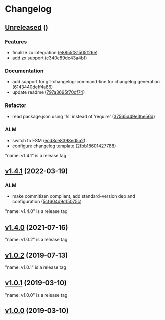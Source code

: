 # Changelog



## [Unreleased](https://gitlab.com/html-validate/html-validate/compare/Unreleased) ()

### Features

 -  finalize zx integration ([e8855f81505f26e](https://gitlab.com/html-validate/html-validate/commit/e8855f81505f26eb5804c9ea64f0d3e5c1cccc6e))
 -  add zx support ([c340c89dc43a4bf](https://gitlab.com/html-validate/html-validate/commit/c340c89dc43a4bf31e43657ef1a5e294865bcd96))


### Documentation

 -  add support for git-changelog-command-line for changelog generation ([6143440deff4a86](https://gitlab.com/html-validate/html-validate/commit/6143440deff4a869b27e4e77eb0a6a97f833d197))
 -  update readme ([797a3695f70df74](https://gitlab.com/html-validate/html-validate/commit/797a3695f70df74df9d4ac90f21416412ea51c61))

### Refactor

 -  read package.json using 'fs' instead of 'require' ([37565d49e3be56d](https://gitlab.com/html-validate/html-validate/commit/37565d49e3be56d722d4727a2191a5b1f0cb8f4b))

### ALM 

 -  switch to ESM ([ecd8ce8398ed5a2](https://gitlab.com/html-validate/html-validate/commit/ecd8ce8398ed5a2abe011c611b302ae9f9855d38))
 -  configure changelog template ([2fbb18601427788](https://gitlab.com/html-validate/html-validate/commit/2fbb1860142778808f8a3b411f320be721239742))


"name: v1.4.1" is a release tag

## [v1.4.1](https://gitlab.com/html-validate/html-validate/compare/v1.4.1) (2022-03-19)





### ALM 

 -  make commitizen compliant, add standard-version dep and configuration ([5cf604d9c15075c](https://gitlab.com/html-validate/html-validate/commit/5cf604d9c15075cde07dcff6d8cd3bcf99827e58))


"name: v1.4.0" is a release tag

## [v1.4.0](https://gitlab.com/html-validate/html-validate/compare/v1.4.0) (2021-07-16)







"name: v1.0.2" is a release tag

## [v1.0.2](https://gitlab.com/html-validate/html-validate/compare/v1.0.2) (2019-07-13)







"name: v1.0.1" is a release tag

## [v1.0.1](https://gitlab.com/html-validate/html-validate/compare/v1.0.1) (2019-03-10)







"name: v1.0.0" is a release tag

## [v1.0.0](https://gitlab.com/html-validate/html-validate/compare/v1.0.0) (2019-03-10)






